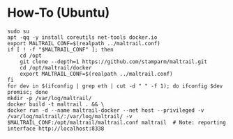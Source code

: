 # How-To (Ubuntu)

    sudo su
    apt -qq -y install coreutils net-tools docker.io
    export MALTRAIL_CONF=$(realpath ../maltrail.conf)
    if [ ! -f "$MALTRAIL_CONF" ]; then
        cd /opt
        git clone --depth=1 https://github.com/stamparm/maltrail.git
        cd /opt/maltrail/docker
        export MALTRAIL_CONF=$(realpath ../maltrail.conf)
    fi
    for dev in $(ifconfig | grep eth | cut -d " " -f 1); do ifconfig $dev promisc; done
    mkdir -p /var/log/maltrail/
    docker build -t maltrail . && \
    docker run -d --name maltrail-docker --net host --privileged -v /var/log/maltrail/:/var/log/maltrail/ -v $MALTRAIL_CONF:/opt/maltrail/maltrail.conf maltrail  # Note: reporting interface http://localhost:8338
